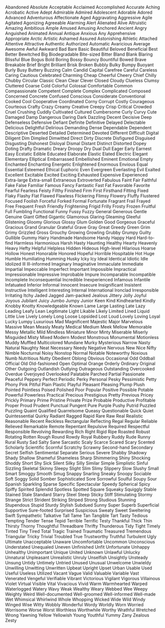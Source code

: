 Abandoned
Absolute
Acceptable
Acclaimed
Accomplished
Accurate
Aching
Acrobatic
Active
Adept
Admirable
Admired
Adolescent
Adorable
Adored
Advanced
Adventurous
Affectionate
Aged
Aggravating
Aggressive
Agile
Agitated
Agonizing
Agreeable
Alarming
Alert
Alienated
Alive
Altruistic
Amazing
Ambitious
Ample
Amused
Amusing
Anchored
Ancient
Angry
Anguished
Animated
Annual
Antique
Anxious
Any
Apprehensive
Appropriate
Arctic
Artistic
Ashamed
Assured
Astonishing
Athletic
Attached
Attentive
Attractive
Authentic
Authorized
Automatic
Avaricious
Average
Awesome
Awful
Awkward
Bad
Bare
Basic
Beautiful
Beloved
Beneficial
Best
Better
Bewitched
Big
Biodegradable
Bite-sized
Bitter
Bland
Blank
Blaring
Blissful
Blue
Bogus
Bold
Boring
Bossy
Bouncy
Bountiful
Bowed
Brave
Breakable
Brief
Bright
Brilliant
Brisk
Broken
Bubbly
Bulky
Bumpy
Buoyant
Burly
Busy
Buttery
Buzzing
Calm
Candid
Capital
Carefree
Careful
Careless
Caring
Cautious
Celebrated
Charming
Cheap
Cheerful
Cheery
Chief
Chilly
Chubby
Circular
Classic
Clean
Clear
Clever
Closed
Cloudy
Clueless
Clumsy
Cluttered
Coarse
Cold
Colorful
Colossal
Comfortable
Common
Compassionate
Competent
Complete
Complex
Complicated
Composed
Concerned
Concrete
Confused
Conscious
Considerate
Conventional
Cooked
Cool
Cooperative
Coordinated
Corny
Corrupt
Costly
Courageous
Courteous
Crafty
Crazy
Creamy
Creative
Creepy
Crisp
Critical
Crowded
Cruel
Crushing
Cuddly
Cultivated
Cultured
Cumbersome
Curly
Curvy
Cute
Damaged
Damp
Dangerous
Daring
Dark
Dazzling
Decent
Decisive
Deep
Defenseless
Defensive
Defiant
Definite
Definitive
Delayed
Delectable
Delicious
Delightful
Delirious
Demanding
Dense
Dependable
Dependent
Descriptive
Deserted
Detailed
Determined
Devoted
Different
Difficult
Digital
Diligent
Dim
Dimpled
Dimwitted
Direct
Dirty
Discrete
Disfigured
Disguised
Disgusting
Dishonest
Disloyal
Dismal
Distant
Distinct
Distorted
Dopey
Doting
Drafty
Dramatic
Dreary
Droopy
Dry
Dual
Dull
Eager
Early
Earnest
Easy
Ecstatic
Edible
Educated
Elaborate
Elastic
Elated
Electric
Elegant
Elementary
Elliptical
Embarrassed
Embellished
Eminent
Emotional
Empty
Enchanted
Enchanting
Energetic
Enlightened
Enormous
Envious
Equal
Essential
Esteemed
Ethical
Euphoric
Even
Evergreen
Everlasting
Evil
Exalted
Excellent
Excitable
Excited
Exciting
Exhausted
Expensive
Experienced
Extra-large
Extra-small
Extraneous
Extroverted
Fabulous
Faint
Fair
Faithful
Fake
False
Familiar
Famous
Fancy
Fantastic
Fast
Fat
Favorable
Favorite
Fearful
Fearless
Feisty
Filthy
Finished
Firm
First
Firsthand
Fitting
Fixed
Flaky
Flashy
Flat
Flawed
Flawless
Flickering
Flimsy
Flowery
Fluffy
Flustered
Focused
Foolish
Forceful
Forked
Formal
Fortunate
Fragrant
Frail
Frayed
Free
Frequent
Fresh
Friendly
Frightening
Frigid
Frilly
Frosty
Frozen
Fruitful
Full
Fumbling
Functional
Funny
Fussy
Fuzzy
General
Generous
Gentle
Genuine
Giant
Gifted
Gigantic
Glamorous
Glaring
Gleaming
Gleeful
Glistening
Gloomy
Glorious
Glossy
Glum
Golden
Good
Gorgeous
Graceful
Gracious
Grand
Granular
Grateful
Grave
Gray
Great
Greedy
Green
Grim
Grimy
Grizzled
Gross
Grouchy
Growing
Growling
Grubby
Grumpy
Guilty
Gullible
Gummy
Hairy
Handmade
Handsome
Handy
Happy
Hard
Hard-to-find
Harmless
Harmonious
Harsh
Hasty
Haunting
Healthy
Hearty
Heavenly
Heavy
Hefty
Helpful
Helpless
Hidden
Hideous
High-level
Hilarious
Hoarse
Hollow
Honest
Honorable
Honored
Hopeful
Horrible
Hospitable
Hot
Huge
Humble
Humiliating
Humming
Husky
Icky
Icy
Ideal
Identical
Idiotic
Idle
Idolized
Ill
Ill-informed
Imaginary
Imaginative
Immaculate
Immediate
Impartial
Impeccable
Imperfect
Important
Impossible
Impractical
Impressionable
Impressive
Improbable
Impure
Incomparable
Incompatible
Incomplete
Inconsequential
Incredible
Inexperienced
Infamous
Infantile
Infatuated
Inferior
Informal
Innocent
Insecure
Insignificant
Insistent
Instructive
Intelligent
Interesting
Internal
International
Ironclad
Irresponsible
Irritating
Itchy
Jaded
Jagged
Jam-packed
Jealous
Jittery
Jolly
Joyful
Joyous
Jubilant
Juicy
Jumbo
Jumpy
Junior
Keen
Kind
Kindhearted
Kindly
Knobby
Knotty
Knowledgeable
Known
Lame
Large
Lasting
Late
Lazy
Leading
Leafy
Lean
Legitimate
Light
Likable
Likely
Limited
Lined
Liquid
Little
Live
Lively
Lonely
Long
Loose
Lopsided
Lost
Loud
Lovely
Loving
Loyal
Lucky
Lumpy
Luxurious
Mad
Magnificent
Majestic
Major
Marvelous
Massive
Mean
Measly
Meaty
Medical
Medium
Meek
Mellow
Memorable
Messy
Metallic
Mild
Mindless
Miniature
Minor
Minty
Miserable
Miserly
Misguided
Misty
Mixed
Modern
Modest
Monstrous
Monumental
Motionless
Muddy
Muffled
Multicolored
Mundane
Murky
Mysterious
Narrow
Nasty
Natural
Naughty
Neat
Necessary
Needy
Negative
Nervous
New
Nice
Nifty
Nimble
Nocturnal
Noisy
Nonstop
Normal
Notable
Noteworthy
Noxious
Numb
Nutritious
Nutty
Obedient
Oblong
Obvious
Occasional
Odd
Oddball
Official
Old
Old-fashioned
Open
Optimal
Orange
Orderly
Ordinary
Original
Other
Outgoing
Outlandish
Outlying
Outrageous
Outstanding
Overcooked
Overdue
Overjoyed
Overlooked
Palatable
Parched
Partial
Passionate
Peaceful
Peppery
Perfect
Periodic
Perky
Personal
Pesky
Pessimistic
Petty
Phony
Pink
Pitiful
Plain
Plastic
Playful
Pleasant
Pleasing
Plump
Plush
Pointed
Pointless
Poised
Polished
Poor
Popular
Positive
Possible
Potable
Powerful
Powerless
Practical
Precious
Prestigious
Pretty
Previous
Pricey
Prickly
Primary
Prime
Pristine
Private
Prize
Probable
Productive
Profitable
Proper
Proud
Prudent
Punctual
Pungent
Pure
Purple
Pushy
Putrid
Puzzled
Puzzling
Quaint
Qualified
Quarrelsome
Queasy
Questionable
Quick
Quiet
Quintessential
Quirky
Radiant
Ragged
Rapid
Rare
Raw
Real
Realistic
Reasonable
Recent
Reckless
Rectangular
Reflecting
Regal
Regular
Reliable
Relieved
Remarkable
Remote
Repentant
Repulsive
Required
Respectful
Responsible
Revolving
Rewarding
Rich
Right
Rigid
Ripe
Roasted
Robust
Rotating
Rotten
Rough
Round
Rowdy
Royal
Rubbery
Ruddy
Rude
Runny
Rural
Rusty
Sad
Salty
Sane
Sarcastic
Scaly
Scarce
Scared
Scary
Scented
Scholarly
Scientific
Scornful
Scratchy
Scrawny
Second-hand
Secondary
Secret
Selfish
Sentimental
Separate
Serious
Severe
Shabby
Shadowy
Shady
Shallow
Shameful
Shameless
Sharp
Shimmering
Shiny
Shocking
Shoddy
Short
Shy
Sick
Silent
Silky
Silly
Similar
Simple
Simplistic
Sinful
Sizzling
Skeletal
Skinny
Sleepy
Slight
Slim
Slimy
Slippery
Slow
Slushy
Small
Smart
Smoggy
Smooth
Smug
Snappy
Snarling
Sneaky
Snoopy
Sociable
Soft
Soggy
Solid
Somber
Sophisticated
Sore
Sorrowful
Soulful
Soupy
Sour
Spanish
Sparkling
Sparse
Specific
Spectacular
Speedy
Spherical
Spicy
Spiffy
Spirited
Splendid
Spotless
Spotted
Square
Squeaky
Squiggly
Stable
Stained
Stale
Standard
Starry
Steel
Steep
Sticky
Stiff
Stimulating
Stormy
Strange
Strict
Strident
Striking
Striped
Strong
Studious
Stunning
Stupendous
Stupid
Sturdy
Stylish
Subdued
Sunny
Super
Superb
Superficial
Supportive
Sure-footed
Surprised
Suspicious
Sweaty
Sweet
Sweltering
Swift
Sympathetic
Talkative
Tall
Tame
Tan
Tangible
Tart
Tasty
Tedious
Tempting
Tender
Tense
Tepid
Terrible
Terrific
Testy
Thankful
Thick
Thin
Thirsty
Thorny
Thoughtful
Threadbare
Thrifty
Thunderous
Tidy
Tight
Timely
Tinted
Tiny
Tired
Total
Tragic
Trained
Traumatic
Treasured
Tremendous
Triangular
Tricky
Trivial
Troubled
True
Trustworthy
Truthful
Turbulent
Ugly
Ultimate
Unacceptable
Unaware
Uncomfortable
Uncommon
Unconscious
Understated
Unequaled
Uneven
Unfinished
Unfit
Unfortunate
Unhappy
Unhealthy
Unimportant
Unique
United
Unknown
Unlawful
Unlucky
Unnatural
Unpleasant
Unrealistic
Unruly
Unselfish
Unsightly
Unsteady
Unsung
Untidy
Untimely
Untried
Unused
Unusual
Unwelcome
Unwieldy
Unwilling
Unwitting
Unwritten
Upbeat
Upright
Upset
Urban
Usable
Used
Useful
Useless
Utilized
Vacant
Vague
Valid
Valuable
Variable
Vast
Venerated
Vengeful
Verifiable
Vibrant
Victorious
Vigilant
Vigorous
Villainous
Violet
Virtual
Visible
Vital
Vivacious
Vivid
Warm
Warmhearted
Warped
Waterlogged
Watery
Wavy
Weak
Wealthy
Weary
Webbed
Wee
Weepy
Weighty
Weird
Well-documented
Well-groomed
Well-informed
Well-made
Wet
Whimsical
Whirlwind
Whole
Whopping
Wicked
Wide
Wild
Windy
Winged
Wise
Witty
Wobbly
Wonderful
Wordy
Worldly
Worn
Worried
Worrisome
Worse
Worst
Worthless
Worthwhile
Worthy
Wrathful
Wretched
Wrong
Yawning
Yellow
Yellowish
Young
Youthful
Yummy
Zany
Zealous
Zesty